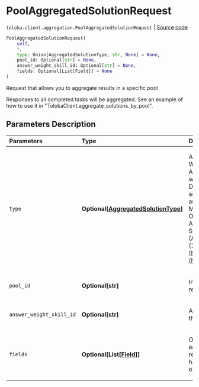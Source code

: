 # PoolAggregatedSolutionRequest
`toloka.client.aggregation.PoolAggregatedSolutionRequest` | [Source code](https://github.com/Toloka/toloka-kit/blob/v0.1.25/src/client/aggregation.py#L34)

```python
PoolAggregatedSolutionRequest(
    self,
    *,
    type: Union[AggregatedSolutionType, str, None] = None,
    pool_id: Optional[str] = None,
    answer_weight_skill_id: Optional[str] = None,
    fields: Optional[List[Field]] = None
)
```

Request that allows you to aggregate results in a specific pool


Responses to all completed tasks will be aggregated.
See an example of how to use it in "TolokaClient.aggregate_solutions_by_pool".

## Parameters Description

| Parameters | Type | Description |
| :----------| :----| :-----------|
`type`|**Optional\[[AggregatedSolutionType](toloka.client.aggregation.AggregatedSolutionType.md)\]**|<p>Aggregation type. WEIGHTED_DYNAMIC_OVERLAP - Aggregation of responses in a pool with dynamic overlap. DAWID_SKENE - Dawid-Skene aggregation model.     A. Philip Dawid and Allan M. Skene. 1979.     Maximum Likelihood Estimation of Observer Error-Rates Using the EM Algorithm.     Journal of the Royal Statistical Society. Series C (Applied Statistics), Vol. 28, 1 (1979), 20–28.     [https://doi.org/10.2307/2346806](https://doi.org/10.2307/2346806)</p>
`pool_id`|**Optional\[str\]**|<p>In which pool to aggregate the results.</p>
`answer_weight_skill_id`|**Optional\[str\]**|<p>A skill that determines the weight of the performer&#x27;s response.</p>
`fields`|**Optional\[List\[[Field](toloka.client.aggregation.PoolAggregatedSolutionRequest.Field.md)\]\]**|<p>Output data fields to use for aggregating responses. For best results, each of these fields must have a limited number of response options.</p>
